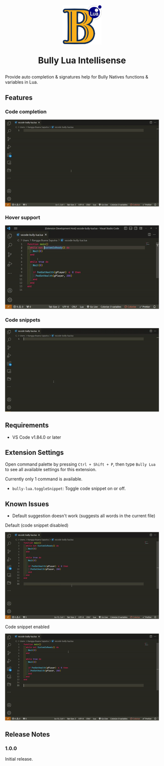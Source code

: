 <h1 align="center">

  ![icon](./media/icon-with-lua.png)
  
  Bully Lua Intellisense
  
</h1>

Provide auto completion & signatures help for Bully Natives functions & variables in Lua.

## Features

### Code completion

<!-- <img src="./media/feature-code-completion.gif" width="768" /> -->

![Code completion](./media/feature-code-completion.gif)

### Hover support

<!-- <img src="./media/feature-hover-support.gif" width="768" /> -->

![Hover support](./media/feature-hover-support.gif)

### Code snippets

<!-- <img src="./media/feature-code-snippets.gif" width="768" /> -->

![Code snippets](./media/feature-code-snippets.gif)

## Requirements

- VS Code v1.84.0 or later

## Extension Settings

Open command palette by pressing `Ctrl + Shift + P`, then type `Bully Lua` to see all available settings for this extension.

Currently only 1 command is available.

- `bully-lua.toggleSnippet`: Toggle code snippet on or off.

## Known Issues

- Default suggestion doesn't work (suggests all words in the current file)

Default (code snippet disabled)

<!-- <img src="./media/issue-showing-all-words.gif" width="768" /> -->

![Issue - suggesting all words](./media/issue-showing-all-words.gif)

Code snippet enabled

<!-- <img src="./media/issue-showing-only-snippets.gif" width="768" /> -->

![Issue - showing only snippets](./media/issue-showing-only-snippets.gif)

## Release Notes

### 1.0.0

Initial release.
